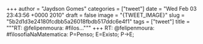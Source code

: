 
+++
author = "Jaydson Gomes"
categories = ["tweet"]
date = "Wed Feb 03 23:43:56 +0000 2010"
draft = false
image = "{TWEET_IMAGE}"
slug = "5b2d1d3e24180fcdbb5a26018fbdb517ddc6e4f1"
tags = ["tweet"]
title = """RT: @felipenmoura: #filos..."""
+++
RT: @felipenmoura: #filosofiaNaMatematica: P=Penso; E=Existo; P-&gt;E;
